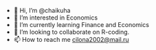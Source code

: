 - 👋 Hi, I’m @chaikuha
- 👀 I’m interested in Economics
- 🌱 I’m currently learning Finance and Economics
- 💞️ I’m looking to collaborate on R-coding.
- 📫 How to reach me cilona2002@mail.ru

<!---
chaikuha/chaikuha is a ✨ special ✨ repository because its `README.md` (this file) appears on your GitHub profile.
You can click the Preview link to take a look at your changes.
--->
